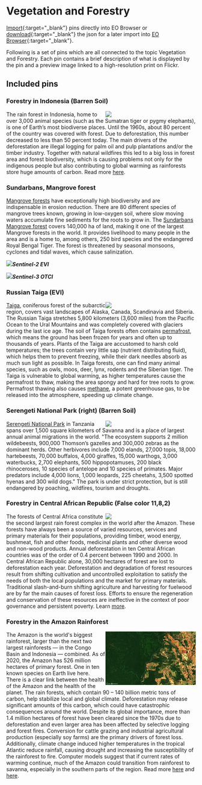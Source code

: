 # Vegetation and Forestry

[Import](https://apps.sentinel-hub.com/eo-browser/?sharedPinsListId=2e6492f1-ba35-40a2-846c-cdbf900256fe){:target="_blank"} pins directly into EO Browser or [download](Vegetation_and_Forestry.json){:target="_blank"} the json for a later import into [EO Browser](https://apps.sentinel-hub.com/eo-browser/?zoom=10&lat=41.9&lng=12.5&themeId=DEFAULT-THEME){:target="_blank"}.

Following is a set of pins which are all connected to the topic Vegetation and Forestry. Each pin contains a brief description of what is displayed by the pin and a preview image linked to a high-resolution print on Flickr.

## Included pins 

### Forestry in Indonesia (Barren Soil)

[<img src="fig/Forestry_in_Indonesia_thumbnail.jpg" align="right" width="240">](https://www.flickr.com/photos/sentinelhub/50098150702/in/album-72157715045803592/) The rain forest in Indonesia, home to over 3,000 animal species (such as the Sumatran tiger or pygmy elephants), is one of Earth’s most biodiverse places. Until the 1960s, about 80 percent of the country was covered with forest. Due to deforestation, this number decreased to less than 50 percent today. The main drivers of the deforestation are illegal logging for palm oil and pulp plantations and/or the timber industry. Together with natural wildfires this led to a big loss in forest area and forest biodiversity, which is causing problems not only for the indigenous people but also contributing to global warming as rainforests store huge amounts of carbon. Read more [here]( https://www.ran.org/indonesian-rainforests/).

### Sundarbans, Mangrove forest 

[Mangrove forests](https://oceanservice.noaa.gov/facts/mangroves.html) have exceptionally high biodiversity and are indispensable in erosion reduction. There are 80 different species of mangrove trees known, growing in low-oxygen soil, where slow moving waters accumulate fine sediments for the roots to grow in. The [Sundarbans Mangrove forest](https://whc.unesco.org/en/list/798/) covers 140,000 ha of land, making it one of the largest Mangrove forests in the world. It provides livelihood to many people in the area and is a home to, among others, 250 bird species and the endangered Royal Bengal Tiger. The forest is threatened by seasonal monsoons, cyclones and tidal waves, which cause salinization.
 
[<img src="fig/Sundarbans_EVI_thumbnail.jpg" alignt="right" width="240">](https://www.flickr.com/photos/sentinelhub/50083279617/in/dateposted/)***Sentinel-2 EVI***

[<img src="fig/Sundarbans_OTCI_thumbnail.jpg" alignt="left" width="240">](https://www.flickr.com/photos/sentinelhub/49658220567/in/dateposted/)***Sentinel-3 OTCI***

### Russian Taiga (EVI)

[<img src="fig/Russian_Taiga_thumbnail.jpg" align="right" width="240">](https://www.flickr.com/photos/sentinelhub/50097979307/in/photostream/) [Taiga](https://www.nationalgeographic.org/encyclopedia/taiga/), coniferous forest of the subarctic region, covers vast landscapes of Alaska, Canada, Scandinavia and Siberia. The Russian Taiga stretches 5,800 kilometers (3,600 miles) from the Pacific Ocean to the Ural Mountains and was completely covered with glaciers during the last ice age. The soil of Taiga forests often contains [permafrost](https://www.nrdc.org/stories/permafrost-everything-you-need-know), which means the ground has been frozen for years and often up to thousands of years. Plants of the Taiga are accustomed to harsh cold temperatures; the trees contain very little sap (nutrient distributing fluid), which helps them to prevent freezing, while their dark needles absorb as much sun light as possible. In Taiga forests, one can find many animal species, such as owls, moos, deer, lynx, rodents and the Siberian tiger. The Taiga is vulnerable to global warming, as higher temperatures cause the permafrost to thaw, making the area spongy and hard for tree roots to grow. Permafrost thawing also causes [methane](https://www.nationalgeographic.com/environment/2018/08/news-arctic-permafrost-may-thaw-faster-than-expected/), a potent greenhouse gas, to be released into the atmosphere, speeding up climate change.

### Serengeti National Park (right) (Barren Soil)

[<img src="fig/Serengetti_National_Park_thumbnail.jpg" align="right" width="240">](https://www.flickr.com/photos/sentinelhub/50098023902/in/photostream/) [Serengeti National Park](https://whc.unesco.org/en/list/156/) in Tanzania spans over 1,500 square kilometers of Savanna and is a place of largest annual animal migrations in the world. "The ecosystem supports 2 million wildebeests, 900,000 Thomson’s gazelles and 300,000 zebras as the dominant herds. Other herbivores include 7,000 elands, 27,000 topis, 18,000 hartebeests, 70,000 buffalos, 4,000 giraffes, 15,000 warthogs, 3,000 waterbucks, 2,700 elephants, 500 hippopotamuses, 200 black rhinoceroses, 10 species of antelope and 10 species of primates. Major predators include 4,000 lions, 1,000 leopards, 225 cheetahs, 3,500 spotted hyenas and 300 wild dogs." The park is under strict protection, but is still endangered by poaching, wildfires, tourism and droughts.

### Forestry in Central African Republic (False color 11,8,2)

[<img src="fig/Forestry_in_Central_African_Republic_thumbnail.jpg" align="right" width="240">](https://www.flickr.com/photos/sentinelhub/50098023902/in/photostream/)
The forests of Central Africa constitute the second largest rain forest complex in the world after the Amazon. These forests have always been a source of varied resources, services and primary materials for their populations, providing timber, wood energy, bushmeat, fish and other foods, medicinal plants and other diverse wood and non-wood products. Annual deforestation in ten Central African countries was of the order of 0.4 percent between 1990 and 2000. In Central African Republic alone, 30,000 hectares of forest are lost to deforestation each year. Deforestation and degradation of forest resources result from shifting cultivation and uncontrolled exploitation to satisfy the needs of both the local populations and the market for primary materials. Traditional slash-and-burn shifting agriculture and harvesting for fuelwood are by far the main causes of forest loss. Efforts to ensure the regeneration and conservation of these resources are ineffective in the context of poor governance and persistent poverty. Learn [more](http://www.fao.org/3/y5841e/y5841e08.htm).

### Forestry in the Amazon Rainforest

[<img src="fig/Amazon_Rainforest_thumbnail.jpg" align="right" width="240">](https://www.flickr.com/photos/sentinelhub/50098118502/in/album-72157715045803592/)
The Amazon is the world's biggest rainforest, larger than the next two largest rainforests — in the Congo Basin and Indonesia — combined. As of 2020, the Amazon has 526 million hectares of primary forest. One in ten known species on Earth live here. There is a clear link between the health of the Amazon and the health of the planet. The rain forests, which contain 90 – 140 billion metric tons of carbon, help stabilize local and global climate. Deforestation may release significant amounts of this carbon, which could have catastrophic consequences around the world. Despite its global importance, more than 1.4 million hectares of forest have been cleared since the 1970s due to deforestation and even larger area has been affected by selective logging and forest fires. Conversion for cattle grazing and industrial agricultural production (especially soy farms) are the primary drivers of forest loss. Additionally, climate change induced higher temperatures in the tropical Atlantic reduce rainfall, causing drought and increasing the susceptibility of the rainforest to fire. Computer models suggest that if current rates of warming continue, much of the Amazon could transition from rainforest to savanna, especially in the southern parts of the region. Read more [here](https://rainforests.mongabay.com/amazon/) and [here](https://www.worldwildlife.org/places/amazon).